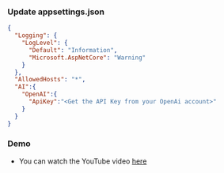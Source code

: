 ### Update appsettings.json

```json
{
  "Logging": {
    "LogLevel": {
      "Default": "Information",
      "Microsoft.AspNetCore": "Warning"
    }
  },
  "AllowedHosts": "*",
  "AI":{
    "OpenAI":{
      "ApiKey":"<Get the API Key from your OpenAi account>" 
    }
  }
}
```

### Demo

- You can watch the YouTube video [here](https://youtu.be/8qxRUc7sUmk "here")
